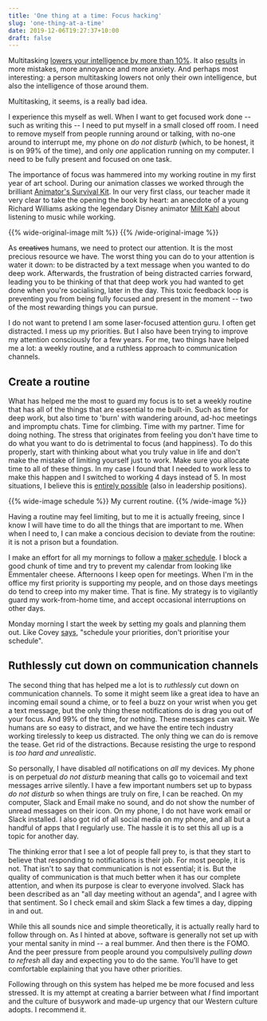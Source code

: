 ```yaml
---
title: 'One thing at a time: Focus hacking'
slug: 'one-thing-at-a-time'
date: 2019-12-06T19:27:37+10:00
draft: false
---
```


Multitasking [lowers your intelligence by more than 10%](https://www.sciencedirect.com/science/article/pii/S0360131512002254). It also [results](https://www.sciencedirect.com/science/article/pii/S074756320500107X) in more mistakes, more annoyance and more anxiety. And perhaps most interesting: a person multitasking lowers not only their own intelligence, but also the intelligence of those around them.

Multitasking, it seems, is a really bad idea.

I experience this myself as well. When I want to get focused work done -- such as writing this -- I need to put myself in a small closed off room. I need to remove myself from people running around or talking, with no-one around to interrupt me, my phone on _do not disturb_ (which, to be honest, it is on 99% of the time), and only _one_ application running on my computer. I need to be fully present and focused on one task.

The importance of focus was hammered into my working routine in my first year of art school. During our animation classes we worked through the brilliant [Animator's Survival Kit](https://www.amazon.com/Animators-Survival-Kit-Richard-Williams/dp/0571202284). In our very first class, our teacher made it very clear to take the opening the book by heart: an anecdote of a young Richard Williams asking the legendary Disney animator [Milt Kahl](https://youtu.be/SSTw1S_rxGM?t=442) about listening to music while working.

{{% wide-original-image milt %}}
{{% /wide-original-image %}}

As ~~creatives~~ humans, we need to protect our attention. It is the most precious resource we have. The worst thing you can do to your attention is water it down: to be distracted by a text message when you wanted to do deep work. Afterwards, the frustration of being distracted carries forward, leading you to be thinking of that that deep work you had wanted to get done when you're socialising, later in the day. This toxic feedback loop is preventing you from being fully focused and present in the moment -- two of the most rewarding things you can pursue.

I do not want to pretend I am some laser-focused attention guru. I often get distracted. I mess up my priorities. But I also have been trying to improve my attention consciously for a few years. For me, two things have helped me a lot: a weekly routine, and a ruthless approach to communication channels.

## Create a routine

What has helped me the most to guard my focus is to set a weekly routine that has all of the things that are essential to me built-in. Such as time for deep work, but also time to 'burn' with wandering around, ad-hoc meetings and impromptu chats. Time for climbing. Time with my partner. Time for doing nothing. The stress that originates from feeling you don't have time to do what you want to do is detrimental to focus (and happiness). To do this properly, start with thinking about what you truly value in life and don't make the mistake of limiting yourself just to work. Make sure you allocate time to all of these things. In my case I found that I needed to work less to make this happen and I switched to working 4 days instead of 5. In most situations, I believe this is [entirely possible](https://en.wikipedia.org/wiki/Parkinson%27s_law) (also in leadership positions).

{{% wide-image schedule %}}
My current routine.
{{% /wide-image %}}

Having a routine may feel limiting, but to me it is actually freeing, since I know I will have time to do all the things that are important to me. When when I need to, I can make a concious decision to deviate from the routine: it is not a prison but a foundation.

I make an effort for all my mornings to follow a [maker schedule](http://www.paulgraham.com/makersschedule.html). I block a good chunk of time and try to prevent my calendar from looking like Emmentaler cheese. Afternoons I keep open for meetings. When I'm in the office my first priority is supporting my people, and on those days meetings do tend to creep into my maker time. That is fine. My strategy is to vigilantly guard my work-from-home time, and accept occasional interruptions on other days. 

Monday morning I start the week by setting my goals and planning them out. Like Covey [says](https://en.wikipedia.org/wiki/The_7_Habits_of_Highly_Effective_People), "schedule your priorities, don't prioritise your schedule".

## Ruthlessly cut down on communication channels

The second thing that has helped me a lot is to _ruthlessly_ cut down on communication channels. To some it might seem like a great idea to have an incoming email sound a chime, or to feel a buzz on your wrist when you get a text message, but the only thing these notifications do is drag you out of your focus. And 99% of the time, for nothing. These messages can wait. We humans are so easy to distract, and we have the entire tech industry working tirelessly to keep us distracted. The only thing we can do is remove the tease. Get rid of the distractions. Because resisting the urge to respond is _too hard and unrealistic_.

So personally, I have disabled _all_ notifications on _all_ my devices. My phone is on perpetual _do not disturb_ meaning that calls go to voicemail and text messages arrive silently. I have a few important numbers set up to bypass _do not disturb_ so when things are truly on fire, I can be reached. On my computer, Slack and Email make no sound, and do not show the number of unread messages on their icon. On my phone, I do not have work email or Slack installed. I also got rid of all social media on my phone, and all but a handful of apps that I regularly use. The hassle it is to set this all up is a topic for another day.

The thinking error that I see a lot of people fall prey to, is that they start to believe that responding to notifications is their job. For most people, it is not. That isn't to say that communication is not essential; it is. But the quality of communication is that much better when it has our complete attention, and when its purpose is clear to everyone involved. Slack has been described as an "all day meeting without an agenda", and I agree with that sentiment. So I check email and skim Slack a few times a day, dipping in and out.

While this all sounds nice and simple theoretically, it is actually really hard to follow through on. As I hinted at above, software is generally not set up with your mental sanity in mind -- a real bummer. And then there is the FOMO. And the peer pressure from people around you compulsively _pulling down to refresh_ all day and expecting you to do the same. You'll have to get comfortable explaining that you have other priorities.

Following through on this system has helped me be more focused and less stressed. It is my attempt at creating a barrier between what _I_ find important and the culture of busywork and made-up urgency that our Western culture adopts. I recommend it.
